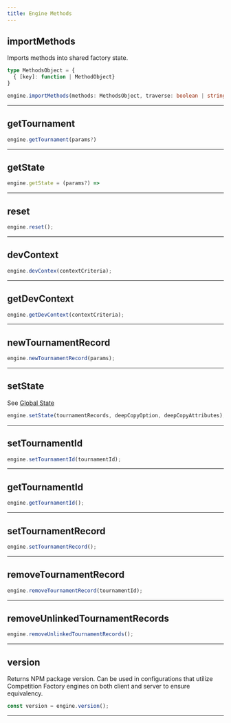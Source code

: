 ```yaml
---
title: Engine Methods
---
```


## importMethods

Imports methods into shared factory state.

```ts
type MethodsObject = {
  { [key]: function | MethodObject}
}

engine.importMethods(methods: MethodsObject, traverse: boolean | string[], maxDepth: number, global?: boolean);
```

---

## getTournament

```js
engine.getTournament(params?)
```

---

## getState

```js
engine.getState = (params?) =>
```

---

## reset

```js
engine.reset();
```

---

## devContext

```js
engine.devContex(contextCriteria);
```

---

## getDevContext

```js
engine.getDevContext(contextCriteria);
```

---

## newTournamentRecord

```js
engine.newTournamentRecord(params);
```

---

## setState

See [Global State](/docs/engines/global-state#setstate)

```js
engine.setState(tournamentRecords, deepCopyOption, deepCopyAttributes);
```

---

## setTournamentId

```js
engine.setTournamentId(tournamentId);
```

---

## getTournamentId

```js
engine.getTournamentId();
```

---

## setTournamentRecord

```js
engine.setTournamentRecord();
```

---

## removeTournamentRecord

```js
engine.removeTournamentRecord(tournamentId);
```

---

## removeUnlinkedTournamentRecords

```js
engine.removeUnlinkedTournamentRecords();
```

---

## version

Returns NPM package version. Can be used in configurations that utilize Competition Factory engines on both client and server to ensure equivalency.

```js
const version = engine.version();
```

---

